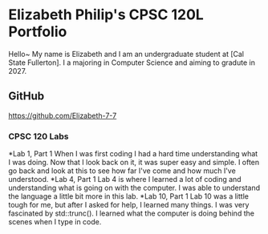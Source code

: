 # Elizabeth Philip's CPSC 120L Portfolio
Hello~ My name is Elizabeth and I am an undergraduate student at [Cal State Fullerton]. I a majoring in Computer Science and aiming to gradute in 2027.
## GitHub
 https://github.com/Elizabeth-7-7 
### CPSC 120 Labs
*Lab 1, Part 1
    When I was first coding I had a hard time understanding what I was doing. Now that I look back on it, it was super easy and simple. I often go back and look at this to see how far I've come and how much I've understood.
*Lab 4, Part 1
    Lab 4 is where I learned a lot of coding and understanding what is going on with the computer. I was able to understand the language a little bit more in this lab.
*Lab 10, Part 1
    Lab 10 was a little tough for me, but after I asked for help, I learned many things. I was very fascinated by std::trunc(). I learned what the computer is doing behind the scenes when I type in code.

